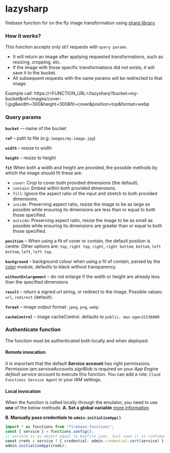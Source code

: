 # lazysharp

firebase function for on the fly image transformation using [sharp library](https://www.npmjs.com/package/sharp).

### How it works?

This function accepts only `GET` requests with `query params`.

-   It will return an image after applying requested transformations, such as resizing, cropping, etc.
-   If the image with those specific transformations did not exists, it will save it to the bucket.
-   All subsequent requests with the same params will be redirected to that image.

Example call:
https://<FUNCTION_URL>/lazysharp?bucket=my-bucket&ref=images/cover-1.jpg&width=300&height=300&fit=cover&position=top&format=webp

### Query params

**`bucket`** — name of the bucket

**`ref`** – path to file (e.g: `images/my-image.jpg`)

**`width`** – resize to width

**`height`** – resize to height

**`fit`**
When both a width and height are provided, the possible methods by which the image should fit these are:

-   `cover`: Crop to cover both provided dimensions (the default).
-   `contain`: Embed within both provided dimensions.
-   `fill`: Ignore the aspect ratio of the input and stretch to both provided dimensions.
-   `inside`: Preserving aspect ratio, resize the image to be as large as possible while ensuring its dimensions are less than or equal to both those specified.
-   `outside`: Preserving aspect ratio, resize the image to be as small as possible while ensuring its dimensions are greater than or equal to both those specified.

**`position`** – When using a fit of cover or contain, the default position is centre. Other options are:
`top`, `right top`, `right`, `right bottom`, `bottom`, `left bottom`, `left`, `left top`.

**`background`**
– background colour when using a fit of contain, parsed by the [color](https://www.npmjs.org/package/color) module, defaults to black without transparency.

**`withoutEnlargement`**
– do not enlarge if the width or height are already less than the specified dimensions

**`result`**
– return a signed url string, or redirect to the image. Possible values: `url`, `redirect` (default).

**`format`**
– image output format: `jpeg`, `png`, `webp`

**`cacheControl`**
– image cacheControl. defaults to `public, max-age=31536000`

### Authenticate function

The function must be authenticated both locally and when deployed.

#### Remote invocation

It is important that the default **Service account** has right permissions.
Permission iam.serviceAccounts.signBlob is required on your _App Engine default service account_ to execute this function.
You can add a role: `Cloud Functions Service Agent` in your IAM settings.

#### Local invocation

When the function is called locally through the emulator, you need to use **one** of the below methods:
**A. Set a global variable**
[more information](https://cloud.google.com/docs/authentication/getting-started#auth-cloud-implicit-nodejs)

**B. Manually pass credentials to `admin.initializeApp()`**

```typescript
import * as functions from "firebase-functions";
const { service } = functions.config();
// service is an object equal to keyfile.json. Just save it in runtimeconfig.json
const creds = service ? { credential: admin.credential.cert(service) } : {};
admin.initializeApp(creds);
```
